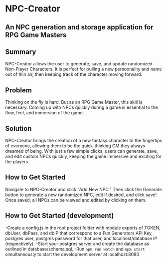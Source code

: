 # NPC-Creator
## An NPC generation and storage application for RPG Game Masters
## Summary
NPC-Creator allows the user to generate, save, and update randomized Non-Player Characters. It is perfect for pulling a new persoonality and name out of thin air, then keeping track of the character moving forward.

## Problem
Thinking on the fly is hard. But as an RPG Game Master, this skill is necessary. Coming up with NPCs quickly during a game is essential to the flow, feel, and immersion of the game.

## Solution
NPC-Creator brings the creation of a new fantasy character to the fingertips of everyone, allowing them to be the quick-thinking GM they always dreamed of being. With just a few simple clicks, users can generate, save, and edit custom NPCs quickly, keeping the game immersive and exciting for the players.

## How to Get Started
Navigate to NPC-Creator and click "Add New NPC." Then click the Generate button to generate a new randomized NPC, edit if desired, and click save! Once saved, all NPCs can be viewed and edited by clicking on them.

## How to Get Started (development)
-Create a config.js in the root project folder with module exports of TOKEN, dbUser, dbPass, and dbIP that correspond to a Fun Generators API Key, postgres user, postgres password for that user, and localhost/database IP (respectively).
-Start your postgres server and create the database as outlined in database/schema.sql.
-Run `npm run watch` and `npm start` simultaneously to start the development server at localhost:8080
